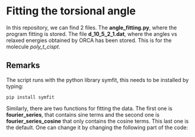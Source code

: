 # Fitting the torsional angle

In this repository, we can find 2 files. The **angle_fitting.py**, where the program fitting is stored. The file
**d_10_5_2_1.dat**, where the angles vs relaxed energies obtained by ORCA has been stored. This is for the molecule
*poly_t_cispt*.

## Remarks

The script runs with the python library symfit, this needs to be installed by typing:

```
pip install symfit
```

Similarly, there are two functions for fitting the data. The first one is **fourier_series**, that contains sine terms and the second
one is **fourier_series_cosine** that only contains the cosine terms. This last one is the default. One can change it by changing the
following part of the code:


